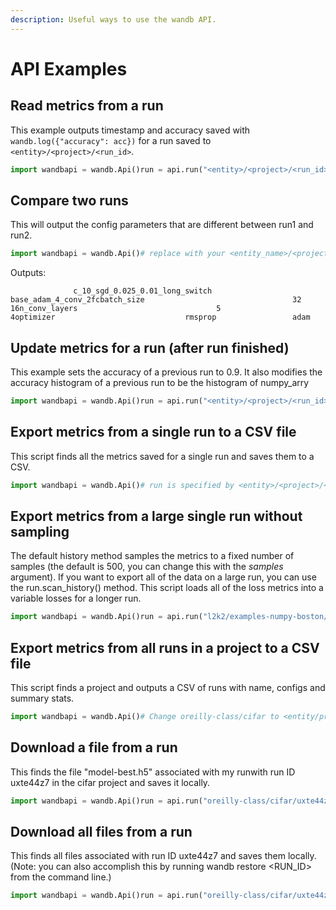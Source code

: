 ```yaml
---
description: Useful ways to use the wandb API.
---
```


# API Examples

## Read metrics from a run

This example outputs timestamp and accuracy saved with `wandb.log({"accuracy": acc})` for a run saved to `<entity>/<project>/<run_id>`.

```python
import wandbapi = wandb.Api()run = api.run("<entity>/<project>/<run_id>")if run.state == "finished":   for k in run.history():       print(k["_timestamp"], k["accuracy"])
```

## Compare two runs

This will output the config parameters that are different between run1 and run2.

```python
import wandbapi = wandb.Api()# replace with your <entity_name>/<project_name>/<run_id>run1 = api.run("stacey/keras_finetune/d9u2iaok")run2 = api.run("stacey/keras_finetune/7jdf890a")import pandas as pddf = pd.DataFrame([run1.config, run2.config]).transpose()df.columns = [run1.name, run2.name]print(df[df[run1.name] != df[run2.name]])
```

Outputs:

```text
              c_10_sgd_0.025_0.01_long_switch base_adam_4_conv_2fcbatch_size                                 32                   16n_conv_layers                               5                    4optimizer                             rmsprop                 adam
```

## Update metrics for a run \(after run finished\)

This example sets the accuracy of a previous run to 0.9. It also modifies the accuracy histogram of a previous run to be the histogram of numpy\_arry

```python
import wandbapi = wandb.Api()run = api.run("<entity>/<project>/<run_id>")run.summary["accuracy"] = 0.9run.summary["accuracy_histogram"] = wandb.Histogram(numpy_array)run.summary.update()
```

## Export metrics from a single run to a CSV file

This script finds all the metrics saved for a single run and saves them to a CSV.

```python
import wandbapi = wandb.Api()# run is specified by <entity>/<project>/<run id>run = api.run("oreilly-class/cifar/uxte44z7")# save the metrics for the run to a csv filemetrics_dataframe = run.history()metrics_dataframe.to_csv("metrics.csv")
```

## Export metrics from a large single run without sampling

The default history method samples the metrics to a fixed number of samples \(the default is 500, you can change this with the _samples_ argument\). If you want to export all of the data on a large run, you can use the run.scan\_history\(\) method. This script loads all of the loss metrics into a variable losses for a longer run.

```python
import wandbapi = wandb.Api()run = api.run("l2k2/examples-numpy-boston/i0wt6xua")history = run.scan_history()losses = [row["Loss"] for row in history]
```

## Export metrics from all runs in a project to a CSV file

This script finds a project and outputs a CSV of runs with name, configs and summary stats.

```python
import wandbapi = wandb.Api()# Change oreilly-class/cifar to <entity/project-name>runs = api.runs("oreilly-class/cifar")summary_list = [] config_list = [] name_list = [] for run in runs:     # run.summary are the output key/values like accuracy.  We call ._json_dict to omit large files     summary_list.append(run.summary._json_dict)     # run.config is the input metrics.  We remove special values that start with _.    config_list.append({k:v for k,v in run.config.items() if not k.startswith('_')})     # run.name is the name of the run.    name_list.append(run.name)       import pandas as pd summary_df = pd.DataFrame.from_records(summary_list) config_df = pd.DataFrame.from_records(config_list) name_df = pd.DataFrame({'name': name_list}) all_df = pd.concat([name_df, config_df,summary_df], axis=1)all_df.to_csv("project.csv")
```

## Download a file from a run

This finds the file "model-best.h5" associated with my runwith run ID uxte44z7 in the cifar project and saves it locally.

```python
import wandbapi = wandb.Api()run = api.run("oreilly-class/cifar/uxte44z7")run.file("model-best.h5").download()
```

## Download all files from a run

This finds all files associated with run ID uxte44z7 and saves them locally.  \(Note: you can also accomplish this by running wandb restore &lt;RUN\_ID&gt; from the command line.\)

```python
import wandbapi = wandb.Api()run = api.run("oreilly-class/cifar/uxte44z7")for file in run.files():    file.download()
```

